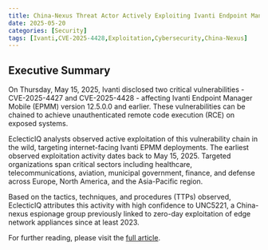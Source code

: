 ```yaml
---
title: China-Nexus Threat Actor Actively Exploiting Ivanti Endpoint Manager Mobile (CVE-2025-4428) Vulnerability
date: 2025-05-20
categories: [Security]
tags: [Ivanti,CVE-2025-4428,Exploitation,Cybersecurity,China-Nexus]
---
```


## Executive Summary  
On Thursday, May 15, 2025, Ivanti disclosed two critical vulnerabilities - CVE-2025-4427 and CVE-2025-4428 - affecting Ivanti Endpoint Manager Mobile (EPMM) version 12.5.0.0 and earlier. These vulnerabilities can be chained to achieve unauthenticated remote code execution (RCE) on exposed systems.  

EclecticIQ analysts observed active exploitation of this vulnerability chain in the wild, targeting internet-facing Ivanti EPMM deployments. The earliest observed exploitation activity dates back to May 15, 2025. Targeted organizations span critical sectors including healthcare, telecommunications, aviation, municipal government, finance, and defense across Europe, North America, and the Asia-Pacific region.  

Based on the tactics, techniques, and procedures (TTPs) observed, EclecticIQ attributes this activity with high confidence to UNC5221, a China-nexus espionage group previously linked to zero-day exploitation of edge network appliances since at least 2023.  

For further reading, please visit the [full article](https://blog.eclecticiq.com/china-nexus-threat-actor-actively-exploiting-ivanti-endpoint-manager-mobile-cve-2025-4428-vulnerability).